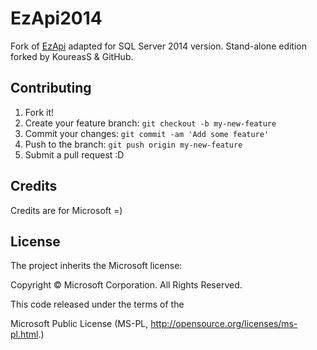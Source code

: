 # EzApi2014

Fork of [EzApi](http://sqlsrvintegrationsrv.codeplex.com/releases/view/21238) adapted for SQL Server 2014 version. Stand-alone edition forked by KoureasS & GitHub.

## Contributing

1. Fork it!
2. Create your feature branch: `git checkout -b my-new-feature`
3. Commit your changes: `git commit -am 'Add some feature'`
4. Push to the branch: `git push origin my-new-feature`
5. Submit a pull request :D

## Credits

Credits are for Microsoft =)

## License

The project inherits the Microsoft license: 

Copyright © Microsoft Corporation.  All Rights Reserved.

This code released under the terms of the 

Microsoft Public License (MS-PL, http://opensource.org/licenses/ms-pl.html.)
